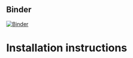 ## Binder
[![Binder](https://mybinder.org/badge_logo.svg)](https://mybinder.org/v2/gh/lucydot/gui_workshop/master?urlpath=%2Fvoila%2Frender%2Fgui_jupyter_widgets.ipynb)


# Installation instructions


